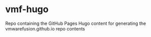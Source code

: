 # vmf-hugo
Repo containing the GitHub Pages Hugo content for generating the vmwarefusion.github.io repo contents
